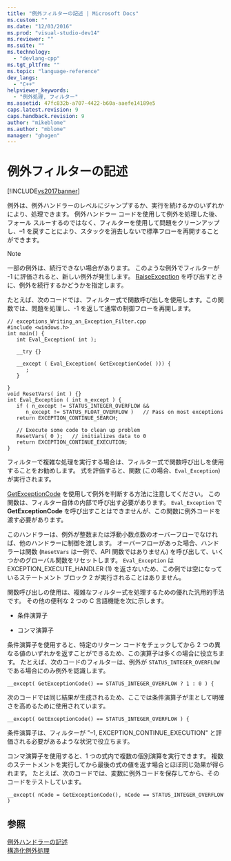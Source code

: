 ```yaml
---
title: "例外フィルターの記述 | Microsoft Docs"
ms.custom: ""
ms.date: "12/03/2016"
ms.prod: "visual-studio-dev14"
ms.reviewer: ""
ms.suite: ""
ms.technology: 
  - "devlang-cpp"
ms.tgt_pltfrm: ""
ms.topic: "language-reference"
dev_langs: 
  - "C++"
helpviewer_keywords: 
  - "例外処理, フィルター"
ms.assetid: 47fc832b-a707-4422-b60a-aaefe14189e5
caps.latest.revision: 9
caps.handback.revision: 9
author: "mikeblome"
ms.author: "mblome"
manager: "ghogen"
---
```

# 例外フィルターの記述
[!INCLUDE[vs2017banner](../assembler/inline/includes/vs2017banner.md)]

例外は、例外ハンドラーのレベルにジャンプするか、実行を続けるかのいずれかにより、処理できます。  例外ハンドラー コードを使用して例外を処理した後、フォール スルーするのではなく、フィルターを使用して問題をクリーンアップし、–1 を戻すことにより、スタックを消去しないで標準フローを再開することができます。  
  
> [!NOTE]
>  一部の例外は、続行できない場合があります。  このような例外でフィルターが \-1 に評価されると、新しい例外が発生します。  [RaiseException](http://msdn.microsoft.com/library/windows/desktop/ms680552) を呼び出すときに、例外を続行するかどうかを指定します。  
  
 たとえば、次のコードでは、フィルター式で関数呼び出しを使用します。この関数では、問題を処理し、\-1 を返して通常の制御フローを再開します。  
  
```  
// exceptions_Writing_an_Exception_Filter.cpp  
#include <windows.h>  
int main() {  
   int Eval_Exception( int );  
  
   __try {}  
  
   __except ( Eval_Exception( GetExceptionCode( ))) {  
      ;  
   }  
  
}  
void ResetVars( int ) {}  
int Eval_Exception ( int n_except ) {  
   if ( n_except != STATUS_INTEGER_OVERFLOW &&   
      n_except != STATUS_FLOAT_OVERFLOW )   // Pass on most exceptions  
   return EXCEPTION_CONTINUE_SEARCH;  
  
   // Execute some code to clean up problem  
   ResetVars( 0 );   // initializes data to 0  
   return EXCEPTION_CONTINUE_EXECUTION;  
}  
```  
  
 フィルターで複雑な処理を実行する場合は、フィルター式で関数呼び出しを使用することをお勧めします。  式を評価すると、関数 \(この場合、`Eval_Exception`\) が実行されます。  
  
 [GetExceptionCode](http://msdn.microsoft.com/library/windows/desktop/ms679356) を使用して例外を判断する方法に注意してください。  この関数は、フィルター自体の内部で呼び出す必要があります。  `Eval_Exception` で **GetExceptionCode** を呼び出すことはできませんが、この関数に例外コードを渡す必要があります。  
  
 このハンドラーは、例外が整数または浮動小数点数のオーバーフローでなければ、他のハンドラーに制御を渡します。  オーバーフローがあった場合、ハンドラーは関数 \(`ResetVars` は一例で、API 関数ではありません\) を呼び出して、いくつかのグローバル関数をリセットします。  `Eval_Exception` は EXCEPTION\_EXECUTE\_HANDLER \(1\) を返さないため、この例では空になっているステートメント ブロック 2 が実行されることはありません。  
  
 関数呼び出しの使用は、複雑なフィルター式を処理するための優れた汎用的手法です。  その他の便利な 2 つの C 言語機能を次に示します。  
  
-   条件演算子  
  
-   コンマ演算子  
  
 条件演算子を使用すると、特定のリターン コードをチェックしてから 2 つの異なる値のいずれかを返すことができるため、この演算子は多くの場合に役立ちます。  たとえば、次のコードのフィルターは、例外が `STATUS_INTEGER_OVERFLOW` である場合にのみ例外を認識します。  
  
```  
__except( GetExceptionCode() == STATUS_INTEGER_OVERFLOW ? 1 : 0 ) {  
```  
  
 次のコードでは同じ結果が生成されるため、ここでは条件演算子が主として明確さを高めるために使用されています。  
  
```  
__except( GetExceptionCode() == STATUS_INTEGER_OVERFLOW ) {  
```  
  
 条件演算子は、フィルターが "–1, EXCEPTION\_CONTINUE\_EXECUTION" と評価される必要があるような状況で役立ちます。  
  
 コンマ演算子を使用すると、1 つの式内で複数の個別演算を実行できます。  複数のステートメントを実行してから最後の式の値を返す場合とほぼ同じ効果が得られます。  たとえば、次のコードでは、変数に例外コードを保存してから、そのコードをテストしています。  
  
```  
__except( nCode = GetExceptionCode(), nCode == STATUS_INTEGER_OVERFLOW )  
```  
  
## 参照  
 [例外ハンドラーの記述](../cpp/writing-an-exception-handler.md)   
 [構造化例外処理](../cpp/structured-exception-handling-c-cpp.md)